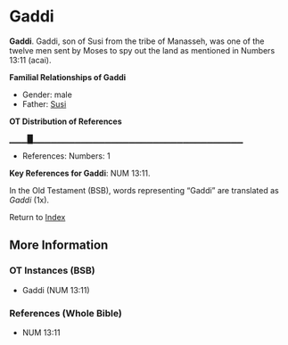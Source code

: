 # Gaddi
**Gaddi**. 
Gaddi, son of Susi from the tribe of Manasseh, was one of the twelve men sent by Moses to spy out the land as mentioned in Numbers 13:11 (acai). 




**Familial Relationships of Gaddi**


* Gender: male
* Father: [Susi](Susi.md)


**OT Distribution of References**

▁▁▁█▁▁▁▁▁▁▁▁▁▁▁▁▁▁▁▁▁▁▁▁▁▁▁▁▁▁▁▁▁▁▁▁▁▁▁
* References: Numbers: 1



**Key References for Gaddi**: 
NUM 13:11. 


In the Old Testament (BSB), words representing “Gaddi” are translated as 
*Gaddi* (1x). 




Return to [Index](00-Index.md)

## More Information

### OT Instances (BSB)

* Gaddi (NUM 13:11)



### References (Whole Bible)

* NUM 13:11



